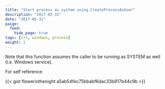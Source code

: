 ```yaml
---
title: "Start process as system using CreateProcessAsUser"
description: "2017-05-31"
date: "2017-05-31"
paige:
  feed:
    hide_page: true
tags: [c++, windows, process]
weight: 1
---
```


Note that this function assumes the caller to be running as SYSTEM as well (i.e. Windows service).

For self reference:

{{< gist flowerinthenight a5ab54fec75bbabf6dac33b917b44c9b >}}

<br>
